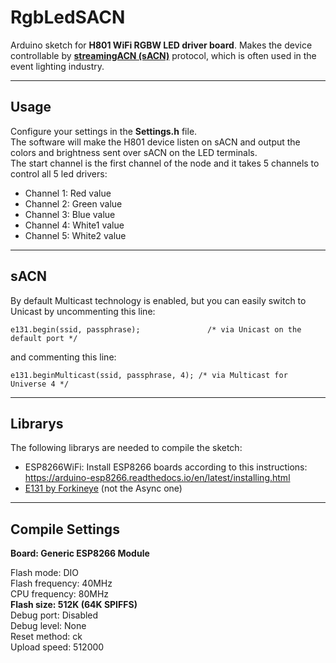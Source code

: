 # RgbLedSACN
Arduino sketch for **H801 WiFi RGBW LED driver board**. Makes the device controllable by [**streamingACN (sACN)**](https://en.wikipedia.org/wiki/Architecture_for_Control_Networks) protocol, which is often used in the event lighting industry.

---

## Usage
Configure your settings in the **Settings.h** file.  
The software will make the H801 device listen on sACN and output the colors and brightness sent over sACN on the LED terminals.  
The start channel is the first channel of the node and it takes 5 channels to control all 5 led drivers:  
- Channel 1: Red value
- Channel 2: Green value
- Channel 3: Blue value
- Channel 4: White1 value
- Channel 5: White2 value

---

## sACN

By default Multicast technology is enabled, but you can easily switch to Unicast by uncommenting this line:

```
e131.begin(ssid, passphrase);               /* via Unicast on the default port */
```

and commenting this line:

```
e131.beginMulticast(ssid, passphrase, 4); /* via Multicast for Universe 4 */
```

---

## Librarys

The following librarys are needed to compile the sketch:
  - ESP8266WiFi: Install ESP8266 boards according to this instructions: https://arduino-esp8266.readthedocs.io/en/latest/installing.html
  - [E131 by Forkineye](https://github.com/forkineye/E131) (not the Async one)

---
  
## Compile Settings
**Board: Generic ESP8266 Module**

Flash mode: DIO  
Flash frequency: 40MHz  
CPU frequency: 80MHz  
**Flash size: 512K (64K SPIFFS)**  
Debug port: Disabled  
Debug level: None  
Reset method: ck  
Upload speed: 512000